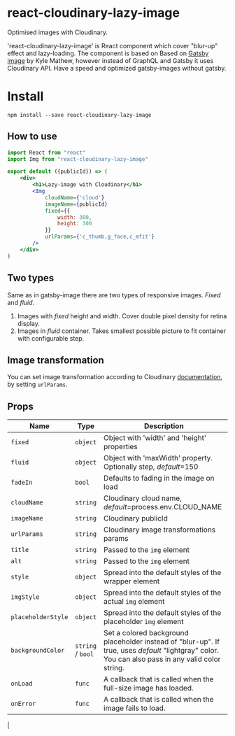 # react-cloudinary-lazy-image
Optimised images with Cloudinary.

'react-cloudinary-lazy-image' is React component which cover "blur-up" effect and lazy-loading.
The component is based on Based on [Gatsby image](https://github.com/gatsbyjs/gatsby/blob/master/packages/gatsby-image) by Kyle Mathew,
however instead of GraphQL and Gatsby it uses Cloudinary API. Have a speed and optimized gatsby-images without gatsby.

# Install

`npm install --save react-cloudinary-lazy-image`

## How to use

```jsx
import React from "react"
import Img from "react-cloudinary-lazy-image"

export default ({publicId}) => (
    <div>
        <h1>Lazy-image with Cloudinary</h1>
        <Img
            cloudName={'cloud'}
            imageName={publicId}
            fixed={{
                width: 300,
                height: 300
            }}
            urlParams={'c_thumb,g_face,c_mfit'}
        />
    </div>
)
```

## Two types

Same as in gatsby-image there are two types of responsive images. _Fixed_ and _fluid_.
1. Images with _fixed_ height and width. Cover double pixel density for retina display.
2. Images in _fluid_ container. Takes smallest possible picture to fit container with configurable step.


## Image transformation

You can set image transformation according to Cloudinary [documentation](https://cloudinary.com/documentation/image_transformations),
by setting `urlParams`.

## Props

| Name                   | Type                | Description                                                                                                                                        |
| ---------------------- | ------------------- | -------------------------------------------------------------------------------------------------------------------------------------------------- |
| `fixed`                | `object`            | Object with 'width' and 'height' properties                                                                                                        |
| `fluid`                | `object`            | Object with 'maxWidth' property. Optionally step, _default_=150                                                                                    |
| `fadeIn`               | `bool`              | Defaults to fading in the image on load                                                                                                            |
| `cloudName`            | `string`            | Cloudinary cloud name, _default_=process.env.CLOUD_NAME                                                                                            |
| `imageName`            | `string`            | Cloudinary publicId                                                                                                                                |
| `urlParams`            | `string`            | Cloudinary image transformations params                                                                                                            |
| `title`                | `string`            | Passed to the `img` element                                                                                                                        |
| `alt`                  | `string`            | Passed to the `img` element                                                                                                                        |
| `style`                | `object`            | Spread into the default styles of the wrapper element                                                                                              |
| `imgStyle`             | `object`            | Spread into the default styles of the actual `img` element                                                                                         |
| `placeholderStyle`     | `object`            | Spread into the default styles of the placeholder `img` element                                                                                    |
| `backgroundColor`      | `string` / `bool`   | Set a colored background placeholder instead of "blur-up". If true, uses _default_ "lightgray" color. You can also pass in any valid color string. |
| `onLoad`               | `func`              | A callback that is called when the full-size image has loaded.                                                                                     |
| `onError`              | `func`              | A callback that is called when the image fails to load.                                                                                            |
|
